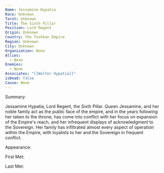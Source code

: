 ```yaml
---
Name: Jessamine Hypatia
Race: Unknown
Tarot: Unknown
Title: The Sixth Pillar
Position: Lord Regent
Origin: Unknown
Country: The Toshkan Empire
Region: Unknown
City: Unknown
Organization: None
Allies:
  - None
Enemies:
  - None
Associates: "[[Walter Hypatia]]"
isDead: false
Cause: None
---
```

Summary:

Jessamine Hypatia, Lord Regent, the Sixth Pillar. Queen Jessamine, and her noble family act as the public face of the empire, and in the years following her taken to the throne, has come into conflict with her focus on expansion of the Empire's reach, and her infrequent displays of acknowledgment to the Sovereign. Her family has infiltrated almost every aspect of operation within the Empire, with loyalists to her and the Sovereign in frequent conflict. 

Appearance: 

First Met: 

Last Met: 

